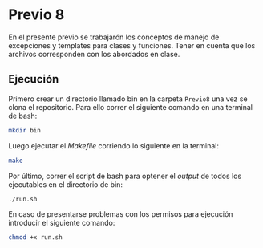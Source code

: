 # Previo 8 
En el presente previo se trabajarón los conceptos de manejo de excepciones y templates para clases y funciones. Tener en cuenta que los archivos corresponden con los abordados en clase.
## Ejecución 

Primero crear un directorio llamado bin en la carpeta `Previo8` una vez se clona el repositorio. Para ello correr el siguiente comando en una terminal de bash:
```bash
mkdir bin
```
Luego ejecutar el _Makefile_ corriendo lo siguiente en la terminal:
```bash
make
```
Por último, correr el script de bash para optener el _output_ de todos los ejecutables en el directorio de bin:
```bash 
./run.sh
```
En caso de presentarse problemas con los permisos para ejecución introducir el siguiente comando:
```bash
chmod +x run.sh
```